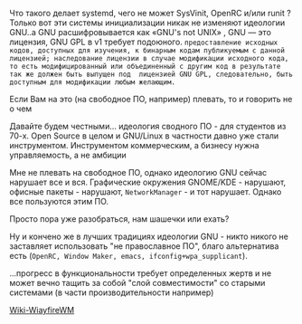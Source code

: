 
Что такого делает systemd, чего не может SysVinit, OpenRC и/или runit ?
Только вот эти системы инициализации никак не изменяют идеологии GNU..а GNU расшифровывается как «GNU's not UNIX» ,
GNU — это лицензия, GNU GPL в v1 требует подоюного.
`предоставление исходных кодов, доступных для изучения, к бинарным кодам публикуемым с данной лицензией;
наследование лицензии в случае модификации исходного кода, то есть модифицированный или объединенный с другим код в результате так же должен быть выпущен под  лицензией GNU GPL, следовательно, быть доступным для модификации любым желающим.`

Если Вам на это (на свободное ПО, например) плевать, то и говорить не о чем


Давайте будем честными... идеология сводного ПО - для студентов из 70-х. Open Source в целом и GNU/Linux в частности давно уже стали инструментом. Инструментом коммерческим, а бизнесу нужна управляемость, а не амбиции

Мне не плевать на свободное ПО, однако идеологию GNU сейчас нарушает все и вся. Графические окружения GNOME/KDE - нарушают, офисные пакеты - нарушают, `NetworkManager` - и тот нарушает. Однако все пользуются этим ПО.

Просто пора уже разобраться, нам шашечки или ехать?

Ну и кончено же в лучших традициях идеологии GNU - никто никого не заставляет использовать "не православное ПО", благо альтернатива есть (`OpenRC, Window Maker, emacs, ifconfig+wpa_supplicant`).
 

...прогресс в функциональности требует определенных жертв и не может вечно тащить за собой "слой совместимости" со старыми системами (в части производительности например)

[Wiki-WiayfireWM](https://github.com/WayfireWM/wayfire/wiki/Configuration) 
